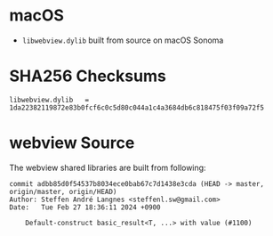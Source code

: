 # macOS

- ```libwebview.dylib``` built from source on macOS Sonoma

# SHA256 Checksums

```
libwebview.dylib   = 1da22382119872e83b0fcf6c0c5d80c044a1c4a3684db6c818475f03f09a72f5
```

# webview Source

The webview shared libraries are built from following:

```
commit adbb85d0f54537b8034ece0bab67c7d1438e3cda (HEAD -> master, origin/master, origin/HEAD)
Author: Steffen André Langnes <steffenl.sw@gmail.com>
Date:   Tue Feb 27 18:36:11 2024 +0900

    Default-construct basic_result<T, ...> with value (#1100)
```

